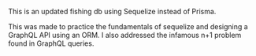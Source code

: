 This is an updated fishing db using Sequelize instead of Prisma.

This was made to practice the fundamentals of sequelize and designing a GraphQL API using an ORM. I also addressed the infamous n+1 problem found in GraphQL queries.